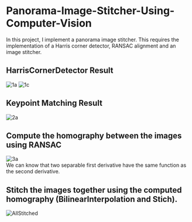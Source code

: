 # Panorama-Image-Stitcher-Using-Computer-Vision
In this project, I implement a panorama image stitcher. This requires the implementation of a Harris corner detector, RANSAC alignment and an image stitcher.
## HarrisCornerDetector Result
![1a](https://user-images.githubusercontent.com/36937088/58906279-6b16a600-86c0-11e9-83c4-5d2d547d376c.png)
![1c](https://user-images.githubusercontent.com/36937088/58906482-d496b480-86c0-11e9-9122-222f699ec55b.png)
## Keypoint Matching Result
![2a](https://user-images.githubusercontent.com/36937088/58906329-8c779200-86c0-11e9-9aa5-fa5d9acf2cc1.png)
## Compute the homography between the images using RANSAC
![3a](https://user-images.githubusercontent.com/36937088/58906389-a3b67f80-86c0-11e9-97a3-8557e3b4b2ad.png)
<br> We can know that two separable first derivative have the same function as the second derivative. 
## Stitch the images together using the computed homography (BilinearInterpolation and Stich).
![AllStitched](https://user-images.githubusercontent.com/36937088/58906520-e9734800-86c0-11e9-8f5e-ef9aa522bba7.png)
